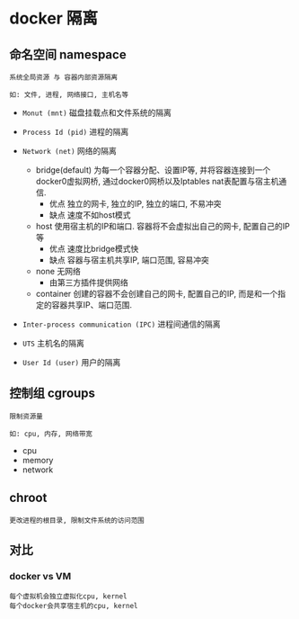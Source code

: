 # docker 隔离

## 命名空间 namespace

    系统全局资源 与 容器内部资源隔离
    
    如: 文件, 进程, 网络接口, 主机名等

- `Monut (mnt)` 磁盘挂载点和文件系统的隔离

- `Process Id (pid)` 进程的隔离

- `Network (net)` 网络的隔离
  - bridge(default) 为每一个容器分配、设置IP等, 并将容器连接到一个docker0虚拟网桥, 通过docker0网桥以及Iptables nat表配置与宿主机通信.
    - 优点 独立的网卡, 独立的IP, 独立的端口, 不易冲突
    - 缺点 速度不如host模式
  - host 使用宿主机的IP和端口. 容器将不会虚拟出自己的网卡, 配置自己的IP等
    - 优点 速度比bridge模式快
    - 缺点 容器与宿主机共享IP, 端口范围, 容易冲突
  - none 无网络
    - 由第三方插件提供网络
  - container 创建的容器不会创建自己的网卡, 配置自己的IP, 而是和一个指定的容器共享IP、端口范围.
  
- `Inter-process communication (IPC)` 进程间通信的隔离
  
- `UTS` 主机名的隔离
  
- `User Id (user)` 用户的隔离

## 控制组 cgroups

    限制资源量

    如: cpu, 内存, 网络带宽

- cpu  
- memory  
- network  

## chroot

    更改进程的根目录, 限制文件系统的访问范围

## 对比

### docker vs VM  

    每个虚拟机会独立虚拟化cpu, kernel
    每个docker会共享宿主机的cpu, kernel